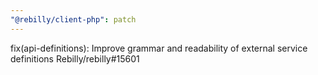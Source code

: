 ```yaml
---
"@rebilly/client-php": patch
---
```


fix(api-definitions): Improve grammar and readability of external service definitions Rebilly/rebilly#15601
